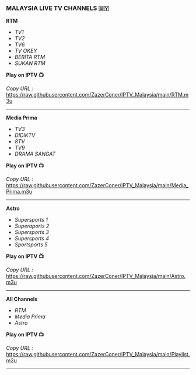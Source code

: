 ### MALAYSIA LIVE TV CHANNELS :malaysia:

**RTM**

- _TV1_
- _TV2_
- _TV6_
- _TV OKEY_
- _BERITA RTM_
- _SUKAN RTM_

**Play on IPTV :tv:**

_Copy URL :_ https://raw.githubusercontent.com/ZazerConer/IPTV_Malaysia/main/RTM.m3u
<br>
<hr>

**Media Prima**

- _TV3_
- _DIDIKTV_
- _8TV_
- _TV9_
- _DRAMA SANGAT_

**Play on IPTV :tv:**

_Copy URL :_ https://raw.githubusercontent.com/ZazerConer/IPTV_Malaysia/main/Media_Prima.m3u
<br>
<hr>

**Astro**

- _Supersports 1_
- _Superaports 2_
- _Supersports 3_
- _Supersports 4_
- _Sportsports 5_

**Play on IPTV :tv:**

_Copy URL :_ https://raw.githubusercontent.com/ZazerConer/IPTV_Malaysia/main/Astro.m3u
<br>
<hr>

**All Channels**

- _RTM_
- _Media Prima_
- _Astro_

**Play on IPTV :tv:**

_Copy URL :_ https://raw.githubusercontent.com/ZazerConer/IPTV_Malaysia/main/Playlist.m3u
<br>
<hr>
